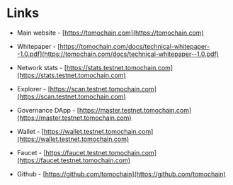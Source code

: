 # Links

* Main website - [https://tomochain.com](https://tomochain.com)

* Whitepaper - [https://tomochain.com/docs/technical-whitepaper--1.0.pdf](https://tomochain.com/docs/technical-whitepaper--1.0.pdf)

* Network stats - [https://stats.testnet.tomochain.com](https://stats.testnet.tomochain.com)

* Explorer - [https://scan.testnet.tomochain.com](https://scan.testnet.tomochain.com)

* Governance DApp - [https://master.testnet.tomochain.com](https://master.testnet.tomochain.com)

* Wallet - [https://wallet.testnet.tomochain.com](https://wallet.testnet.tomochain.com)

* Faucet - [https://faucet.testnet.tomochain.com](https://faucet.testnet.tomochain.com)

* Github - [https://github.com/tomochain](https://github.com/tomochain)
